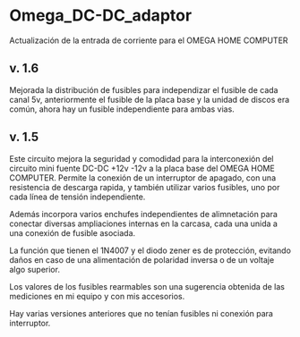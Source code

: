 # Omega_DC-DC_adaptor
Actualización de la entrada de corriente para el OMEGA HOME COMPUTER

## v. 1.6
Mejorada la distribución de fusibles para independizar el fusible de cada canal 5v, anteriormente el fusible de la placa base y la unidad de discos era común, ahora hay un fusible independiente para ambas vias.

## v. 1.5
Este circuito mejora la seguridad y comodidad para la interconexión del circuito mini fuente DC-DC +12v -12v a la placa base del OMEGA HOME COMPUTER.
Permite la conexión de un interruptor de apagado, con una resistencia de descarga rapida, y también utilizar varios fusibles, uno por cada línea de tensión independiente.

Además incorpora varios enchufes independientes de alimnetación para conectar diversas ampliaciones internas en la carcasa, cada una unida a una conexión de fusible asociada.

La función que tienen el 1N4007 y el diodo zener es de protección, evitando daños en caso de una alimentación de polaridad inversa o de un voltaje algo superior.

Los valores de los fusibles rearmables son una sugerencia obtenida de las mediciones en mi equipo y con mis accesorios.

Hay varias versiones anteriores que no tenían fusibles ni conexión para interruptor.
